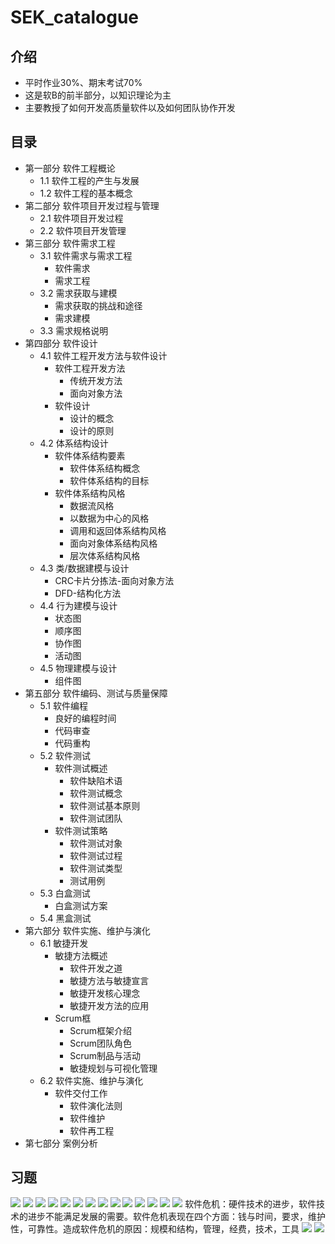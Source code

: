 # SEK_catalogue

## 介绍
- 平时作业30%、期末考试70%
- 这是软B的前半部分，以知识理论为主
- 主要教授了如何开发高质量软件以及如何团队协作开发
## 目录
- 第一部分 软件工程概论
    - 1.1 软件工程的产生与发展
    - 1.2 软件工程的基本概念
- 第二部分 软件项目开发过程与管理
    - 2.1 软件项目开发过程
    - 2.2 软件项目开发管理
- 第三部分 软件需求工程
    - 3.1 软件需求与需求工程
        - 软件需求
        - 需求工程
    - 3.2 需求获取与建模
        - 需求获取的挑战和途径
        - 需求建模
    - 3.3 需求规格说明
- 第四部分 软件设计
    - 4.1 软件工程开发方法与软件设计
        - 软件工程开发方法
            - 传统开发方法
            - 面向对象方法
        - 软件设计
            - 设计的概念
            - 设计的原则
    - 4.2 体系结构设计
        - 软件体系结构要素
            - 软件体系结构概念
            - 软件体系结构的目标
        - 软件体系结构风格
            - 数据流风格
            - 以数据为中心的风格
            - 调用和返回体系结构风格
            - 面向对象体系结构风格
            - 层次体系结构风格
    - 4.3 类/数据建模与设计
        - CRC卡片分拣法-面向对象方法
        - DFD-结构化方法
    - 4.4 行为建模与设计
        - 状态图
        - 顺序图
        - 协作图
        - 活动图
    - 4.5 物理建模与设计
        - 组件图
- 第五部分 软件编码、测试与质量保障
    - 5.1 软件编程
        - 良好的编程时间
        - 代码审查
        - 代码重构
    - 5.2 软件测试
        - 软件测试概述
            - 软件缺陷术语
            - 软件测试概念
            - 软件测试基本原则
            - 软件测试团队
        - 软件测试策略
            - 软件测试对象
            - 软件测试过程
            - 软件测试类型
            - 测试用例
    - 5.3 白盒测试
        - 白盒测试方案
    - 5.4 黑盒测试
- 第六部分 软件实施、维护与演化
    - 6.1 敏捷开发
        - 敏捷方法概述
            - 软件开发之道
            - 敏捷方法与敏捷宣言
            - 敏捷开发核心理念
            - 敏捷开发方法的应用
        - Scrum框
            - Scrum框架介绍
            - Scrum团队角色
            - Scrum制品与活动
            - 敏捷规划与可视化管理
    - 6.2 软件实施、维护与演化
        - 软件交付工作
            - 软件演化法则
            - 软件维护
            - 软件再工程
- 第七部分 案例分析

## 习题
![](https://raw.githubusercontent.com/QizhengZou/Drawing_bed/main/20211230100042.png)
![](https://raw.githubusercontent.com/QizhengZou/Drawing_bed/main/20211230100208.png)
![](https://raw.githubusercontent.com/QizhengZou/Drawing_bed/main/20211230100400.png)
![](https://raw.githubusercontent.com/QizhengZou/Drawing_bed/main/20211230101005.png)
![](https://raw.githubusercontent.com/QizhengZou/Drawing_bed/main/20211230101321.png)
![](https://raw.githubusercontent.com/QizhengZou/Drawing_bed/main/20211230101410.png)
![](https://raw.githubusercontent.com/QizhengZou/Drawing_bed/main/20211230101757.png)
![](https://raw.githubusercontent.com/QizhengZou/Drawing_bed/main/20211230102424.png)
![](https://raw.githubusercontent.com/QizhengZou/Drawing_bed/main/20211230102604.png)
![](https://raw.githubusercontent.com/QizhengZou/Drawing_bed/main/20211230102944.png)
![](https://raw.githubusercontent.com/QizhengZou/Drawing_bed/main/20211230103106.png)
![](https://raw.githubusercontent.com/QizhengZou/Drawing_bed/main/20211230105234.png)
![](https://raw.githubusercontent.com/QizhengZou/Drawing_bed/main/20211230105340.png)
![](https://raw.githubusercontent.com/QizhengZou/Drawing_bed/main/20211230110006.png)
软件危机：硬件技术的进步，软件技术的进步不能满足发展的需要。软件危机表现在四个方面：钱与时间，要求，维护性，可靠性。造成软件危机的原因：规模和结构，管理，经费，技术，工具
![](https://raw.githubusercontent.com/QizhengZou/Drawing_bed/main/20211230110842.png)
![](https://raw.githubusercontent.com/QizhengZou/Drawing_bed/main/20211230111010.png)
